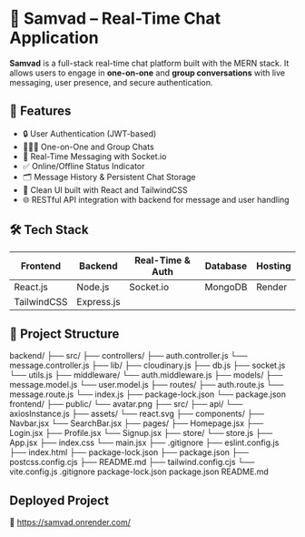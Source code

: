# 💬 Samvad – Real-Time Chat Application

**Samvad** is a full-stack real-time chat platform built with the MERN stack. It allows users to engage in **one-on-one** and **group conversations** with live messaging, user presence, and secure authentication.

## 🚀 Features

- 🔒 User Authentication (JWT-based)
- 🧑‍🤝‍🧑 One-on-One and Group Chats
- 🔄 Real-Time Messaging with Socket.io
- ✅ Online/Offline Status Indicator
- 🗂️ Message History & Persistent Chat Storage
- 🧼 Clean UI built with React and TailwindCSS
- 🌐 RESTful API integration with backend for message and user handling

## 🛠️ Tech Stack

| Frontend       | Backend        | Real-Time & Auth | Database      | Hosting      |
|----------------|----------------|------------------|----------------|--------------|
| React.js       | Node.js        | Socket.io        | MongoDB        | Render       |
| TailwindCSS    | Express.js     |                  |                |              |

## 📁 Project Structure
  backend/
      ├── src/
          ├── controllers/
              ├── auth.controller.js
              └── message.controller.js
          ├── lib/
              ├── cloudinary.js
              ├── db.js
              ├── socket.js
              └── utils.js
          ├── middleware/
              └── auth.middleware.js
          ├── models/
              ├── message.model.js
              └── user.model.js
          ├── routes/
              ├── auth.route.js
              └── message.route.js
          └── index.js
      ├── package-lock.json
      └── package.json
  frontend/
      ├── public/
          └── avatar.png
      ├── src/
          ├── api/
              └── axiosInstance.js
          ├── assets/
              └── react.svg
          ├── components/
              ├── Navbar.jsx
              └── SearchBar.jsx
          ├── pages/
              ├── Homepage.jsx
              ├── Login.jsx
              ├── Profile.jsx
              └── Signup.jsx
          ├── store/
              └── store.js
          ├── App.jsx
          ├── index.css
          └── main.jsx
      ├── .gitignore
      ├── eslint.config.js
      ├── index.html
      ├── package-lock.json
      ├── package.json
      ├── postcss.config.cjs
      ├── README.md
      ├── tailwind.config.cjs
      └── vite.config.js
  .gitignore
  package-lock.json
  package.json
  README.md

## Deployed Project
🔗 https://samvad.onrender.com/
